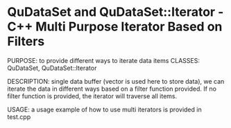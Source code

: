 # QuDataSet and QuDataSet::Iterator - C++ Multi Purpose Iterator Based on Filters

PURPOSE: to provide different ways to iterate data items
CLASSES: QuDataSet, QuDataSet::Iterator
 
DESCRIPTION: single data buffer (vector is used here to store data), we can iterate the data in 
  different ways based on a filter function provided. If no filter function is provided, the 
  iterator will traverse all items.
  
USAGE: a usage example of how to use multi iterators is provided in test.cpp 
 
